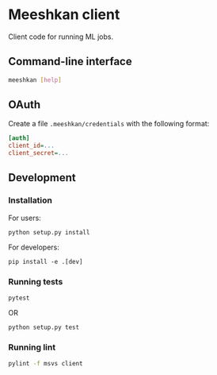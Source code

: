 # Meeshkan client

Client code for running ML jobs.

## Command-line interface
```bash
meeshkan [help]
```

## OAuth
Create a file `.meeshkan/credentials` with the following format:
```ini
[auth]
client_id=...
client_secret=...
```

## Development

### Installation
For users:
```{bash}
python setup.py install
```

For developers:
```{bash}
pip install -e .[dev]
```

### Running tests
```{bash}
pytest
```

OR

```{bash}
python setup.py test
```

### Running lint
```bash
pylint -f msvs client
```
